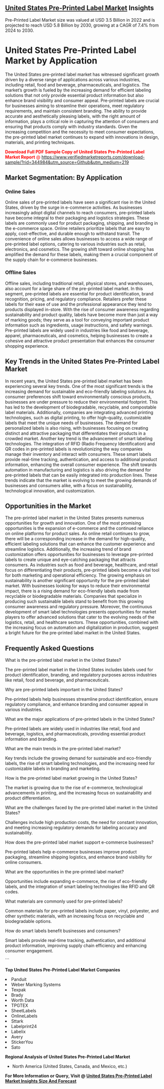 <h2><a href="https://www.verifiedmarketreports.com/download-sample/?rid=344984&amp;utm_source=Github&amp;utm_medium=219" target="_blank">United States Pre-Printed Label Market</a> Insights</h2><p>Pre-Printed Label Market size was valued at USD 3.5 Billion in 2022 and is projected to reach USD 5.8 Billion by 2030, growing at a CAGR of 7.4% from 2024 to 2030.</p><p> <h1>United States Pre-Printed Label Market by Application</h1> <p>The United States pre-printed label market has witnessed significant growth driven by a diverse range of applications across various industries, including retail, food and beverage, pharmaceuticals, and logistics. The market’s growth is fueled by the increasing demand for efficient labeling solutions that not only provide essential product information but also enhance brand visibility and consumer appeal. Pre-printed labels are crucial for businesses aiming to streamline their operations, meet regulatory requirements, and maintain consistent branding. The ability to provide accurate and aesthetically pleasing labels, with the right amount of information, plays a critical role in capturing the attention of consumers and ensuring that products comply with industry standards. Given the increasing competition and the necessity to meet consumer expectations, the pre-printed label market continues to expand with innovations in design, materials, and printing techniques. <p><span class=""><span style="color: #ff0000;"><strong>Download Full PDF Sample Copy of United States Pre-Printed Label Market Report</strong> @ </span><a href="https://www.verifiedmarketreports.com/download-sample/?rid=344984&amp;utm_source=Github&amp;utm_medium=219" target="_blank">https://www.verifiedmarketreports.com/download-sample/?rid=344984&amp;utm_source=Github&amp;utm_medium=219</a></span></p></p> <h2>Market Segmentation: By Application</h2> <h3>Online Sales</h3> <p>Online sales of pre-printed labels have seen a significant rise in the United States, driven by the surge in e-commerce activities. As businesses increasingly adopt digital channels to reach consumers, pre-printed labels have become integral to their packaging and logistics strategies. These labels are commonly used for product packaging, shipping, and branding in the e-commerce space. Online retailers prioritize labels that are easy to apply, cost-effective, and durable enough to withstand transit. The convenience of online sales allows businesses to access a wide range of pre-printed label options, catering to various industries such as retail, electronics, and cosmetics. The growing shift toward online shopping has amplified the demand for these labels, making them a crucial component of the supply chain for e-commerce businesses. <h3>Offline Sales</h3> <p>Offline sales, including traditional retail, physical stores, and warehouses, also account for a large share of the pre-printed label market. In this segment, pre-printed labels are essential for product identification, brand recognition, pricing, and regulatory compliance. Retailers prefer these labels for their ease of use and the professional appearance they lend to products displayed in-store. With the rise of consumer awareness regarding sustainability and product quality, labels have become more than just a way of marking goods; they serve as a tool for conveying important product information such as ingredients, usage instructions, and safety warnings. Pre-printed labels are widely used in industries like food and beverage, apparel, pharmaceuticals, and cosmetics, helping businesses to create a cohesive and attractive product presentation that enhances the consumer shopping experience. <h2>Key Trends in the United States Pre-Printed Label Market</h2> <p>In recent years, the United States pre-printed label market has been experiencing several key trends. One of the most significant trends is the increasing demand for sustainable and eco-friendly labeling solutions. As consumer preferences shift toward environmentally conscious products, businesses are under pressure to reduce their environmental footprint. This has led to the development of biodegradable, recyclable, and compostable label materials. Additionally, companies are integrating advanced printing technologies, such as digital printing, to offer high-quality, customizable labels that meet the unique needs of businesses. The demand for personalized labels is also rising, with businesses focusing on creating distinct and attractive packaging that differentiates their products in a crowded market. Another key trend is the advancement of smart labeling technologies. The integration of RFID (Radio Frequency Identification) and QR codes in pre-printed labels is revolutionizing the way companies manage their inventory and interact with consumers. These smart labels provide real-time tracking, authentication, and access to additional product information, enhancing the overall consumer experience. The shift towards automation in manufacturing and logistics is also driving the demand for pre-printed labels that can be easily integrated into production lines. These trends indicate that the market is evolving to meet the growing demands of businesses and consumers alike, with a focus on sustainability, technological innovation, and customization. <h2>Opportunities in the Market</h2> <p>The pre-printed label market in the United States presents numerous opportunities for growth and innovation. One of the most promising opportunities is the expansion of e-commerce and the continued reliance on online platforms for product sales. As online retail continues to grow, there will be a corresponding increase in the demand for high-quality, efficient labeling solutions that can enhance the customer experience and streamline logistics. Additionally, the increasing trend of brand customization offers opportunities for businesses to leverage pre-printed labels to create unique and eye-catching packaging that attracts consumers. As industries such as food and beverage, healthcare, and retail focus on differentiating their products, pre-printed labels become a vital tool for both marketing and operational efficiency. The growing emphasis on sustainability is another significant opportunity for the pre-printed label market. With businesses looking for ways to reduce their environmental impact, there is a rising demand for eco-friendly labels made from recyclable or biodegradable materials. Companies that specialize in producing such sustainable labels stand to benefit from this growing consumer awareness and regulatory pressure. Moreover, the continuous development of smart label technologies presents opportunities for market players to offer advanced solutions that cater to the evolving needs of the logistics, retail, and healthcare sectors. These opportunities, combined with the increasing focus on automation and digitalization in production, suggest a bright future for the pre-printed label market in the United States. <h2>Frequently Asked Questions</h2> <p>What is the pre-printed label market in the United States?</p> <p>The pre-printed label market in the United States includes labels used for product identification, branding, and regulatory purposes across industries like retail, food and beverage, and pharmaceuticals.</p> <p>Why are pre-printed labels important in the United States?</p> <p>Pre-printed labels help businesses streamline product identification, ensure regulatory compliance, and enhance branding and consumer appeal in various industries.</p> <p>What are the major applications of pre-printed labels in the United States?</p> <p>Pre-printed labels are widely used in industries like retail, food and beverage, logistics, and pharmaceuticals, providing essential product information and branding.</p> <p>What are the main trends in the pre-printed label market?</p> <p>Key trends include the growing demand for sustainable and eco-friendly labels, the rise of smart labeling technologies, and the increasing need for customizable labels in branding and marketing.</p> <p>How is the pre-printed label market growing in the United States?</p> <p>The market is growing due to the rise of e-commerce, technological advancements in printing, and the increasing focus on sustainability and product differentiation.</p> <p>What are the challenges faced by the pre-printed label market in the United States?</p> <p>Challenges include high production costs, the need for constant innovation, and meeting increasing regulatory demands for labeling accuracy and sustainability.</p> <p>How does the pre-printed label market support e-commerce businesses?</p> <p>Pre-printed labels help e-commerce businesses improve product packaging, streamline shipping logistics, and enhance brand visibility for online consumers.</p> <p>What are the opportunities in the pre-printed label market?</p> <p>Opportunities include expanding e-commerce, the rise of eco-friendly labels, and the integration of smart labeling technologies like RFID and QR codes.</p> <p>What materials are commonly used for pre-printed labels?</p> <p>Common materials for pre-printed labels include paper, vinyl, polyester, and other synthetic materials, with an increasing focus on recyclable and biodegradable options.</p> <p>How do smart labels benefit businesses and consumers?</p> <p>Smart labels provide real-time tracking, authentication, and additional product information, improving supply chain efficiency and enhancing consumer engagement.</p> ```</p><p><strong>Top United States Pre-Printed Label Market Companies</strong></p><div data-test-id=""><p><li>Panduit</li><li> Weber Marking Systems</li><li> Texpak</li><li> Brady</li><li> Worth Data</li><li> TPGTEX</li><li> SheetLabels</li><li> OnlineLabels</li><li> Sttark</li><li> Labelprint24</li><li> Labelix</li><li> Avery</li><li> StickerYou</li><li> Sato</li></p><div><strong>Regional Analysis of&nbsp;United States Pre-Printed Label Market</strong></div><ul><li dir="ltr"><p dir="ltr">North America&nbsp;(United States, Canada, and Mexico, etc.)</p></li></ul><p><strong>For More Information or Query, Visit @&nbsp;</strong><strong><a href="https://www.verifiedmarketreports.com/product/pre-printed-label-market/?utm_source=Github&amp;utm_medium=219" target="_blank">United States Pre-Printed Label Market Insights Size And Forecast</a></strong></p></div>
